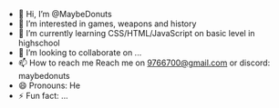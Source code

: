 - 👋 Hi, I’m @MaybeDonuts
- 👀 I’m interested in games, weapons and history
- 🌱 I’m currently learning CSS/HTML/JavaScript on basic level in highschool
- 💞️ I’m looking to collaborate on ...
- 📫 How to reach me Reach me on 9766700@gmail.com or discord: maybedonuts
- 😄 Pronouns: He
- ⚡ Fun fact: ...

<!---
MaybeDonuts/MaybeDonuts is a ✨ special ✨ repository because its `README.md` (this file) appears on your GitHub profile.
You can click the Preview link to take a look at your changes.
--->
